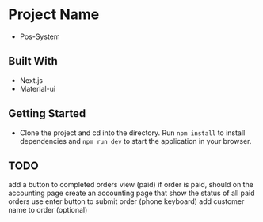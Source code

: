 # Project Name

- Pos-System
## Built With

- Next.js
- Material-ui


## Getting Started

- Clone the project and cd into the directory. Run ```npm install``` to install dependencies and ```npm run dev``` to start the application in your browser.


## TODO

add a button to completed orders view (paid)
if order is paid, should on the accounting page
create an accounting page that show the status of all paid orders
use enter button to submit order (phone keyboard)
add customer name to order (optional)

